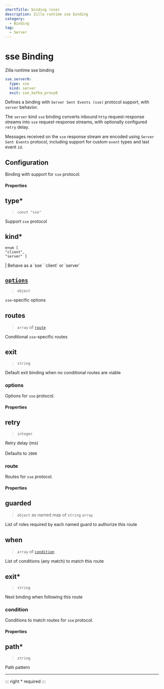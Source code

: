 ```yaml
---
shortTitle: binding (sse)
description: Zilla runtime sse binding
category:
  - Binding
tag:
  - Server
---
```


# sse Binding

Zilla runtime sse binding

```yaml {2}
sse_server0:
  type: sse
  kind: server
  exit: sse_kafka_proxy0
```

Defines a binding with `Server Sent Events (sse)` protocol support, with `server` behavior.

The `server` kind `sse` binding converts inbound `http` request-response streams into `sse` request-response streams, with optionally configured `retry` delay.

Messages received on the `sse` response stream are encoded using `Server Sent Events` protocol, including support for custom `event` types and last event `id`.

## Configuration

Binding with support for `sse` protocol.

#### Properties

## type\*

> `const "sse"`

 Support `sse` protocol

## kind\*

 <p><code>enum [</code><br>  <code>"client",</code><br>  <code>"server" ]</code></p> | Behave as a `sse` `client` or `server`

## [`options`](binding-sse.md#options)

> `object`

 `sse`-specific options

## routes

> `array` of [`route`](binding-sse.md#route)

 Conditional `sse`-specific routes

## exit

> `string`

 Default exit binding when no conditional routes are viable

### options

Options for `sse` protocol.

#### Properties

## retry

> `integer`

 <p>Retry delay (ms)<br><br>Defaults to <code>2000</code></p>

### route

Routes for `sse` protocol.

#### Properties

## guarded

> `object` as named map of `string` `array`

 List of roles required by each named guard to authorize this route

## when

> `array` of [`condition`](binding-sse.md#condition)

 List of conditions (any match) to match this route

## exit\*

> `string`

 Next binding when following this route

### condition

Conditions to match routes for `sse` protocol.

#### Properties

## path\*

> `string`

 Path pattern

---

::: right
\* required
:::
